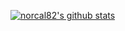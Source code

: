 [![norcal82's github stats](https://github-readme-stats.vercel.app/api?username=norcal82)](https://github.com/anuraghazra/github-readme-stats)
